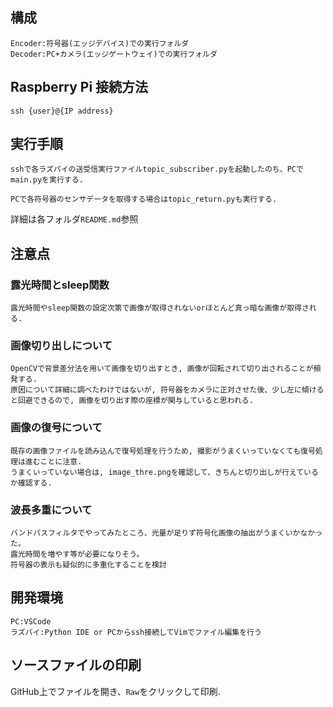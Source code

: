## 構成
```
Encoder:符号器(エッジデバイス)での実行フォルダ
Decoder:PC+カメラ(エッジゲートウェイ)での実行フォルダ
```

## Raspberry Pi 接続方法

```
ssh {user}@{IP address}
```

## 実行手順
```
sshで各ラズパイの送受信実行ファイルtopic_subscriber.pyを起動したのち、PCでmain.pyを実行する.

PCで各符号器のセンサデータを取得する場合はtopic_return.pyも実行する.
```

詳細は各フォルダ```README.md```参照

## 注意点

### 露光時間とsleep関数
```
露光時間やsleep関数の設定次第で画像が取得されないorほとんど真っ暗な画像が取得される.
```

### 画像切り出しについて
```
OpenCVで背景差分法を用いて画像を切り出すとき, 画像が回転されて切り出されることが頻発する.
原因について詳細に調べたわけではないが, 符号器をカメラに正対させた後、少し左に傾けると回避できるので, 画像を切り出す際の座標が関与していると思われる.
```

### 画像の復号について
```
既存の画像ファイルを読み込んで復号処理を行うため, 撮影がうまくいっていなくても復号処理は進むことに注意.
うまくいっていない場合は, image_thre.pngを確認して、きちんと切り出しが行えているか確認する.
```

### 波長多重について
```
バンドパスフィルタでやってみたところ、光量が足りず符号化画像の抽出がうまくいかなかった。
露光時間を増やす等が必要になりそう。
符号器の表示も疑似的に多重化することを検討
```

## 開発環境
```
PC:VSCode
ラズパイ:Python IDE or PCからssh接続してVimでファイル編集を行う
```

## ソースファイルの印刷
GitHub上でファイルを開き、```Raw```をクリックして印刷.
